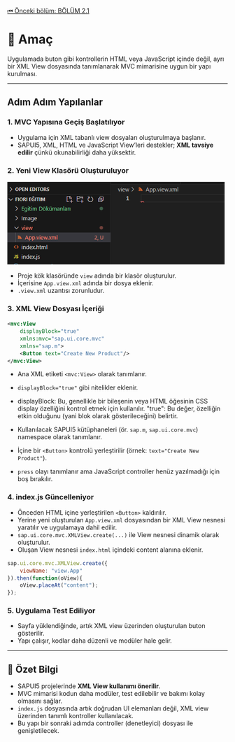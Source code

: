 [⏮ Önceki bölüm: BÖLÜM 2.1](./BÖLÜM2.1%20.md)

# 🎯 Amaç

Uygulamada buton gibi kontrollerin HTML veya JavaScript içinde değil, ayrı bir XML View dosyasında tanımlanarak MVC mimarisine uygun bir yapı kurulması.

---

##  Adım Adım Yapılanlar

### 1. MVC Yapısına Geçiş Başlatılıyor

- Uygulama için XML tabanlı view dosyaları oluşturulmaya başlanır.
- SAPUI5, XML, HTML ve JavaScript View’leri destekler; **XML tavsiye edilir** çünkü okunabilirliği daha yüksektir.

### 2. Yeni View Klasörü Oluşturuluyor
![View klasörü oluşturma](/Image/2/2.2/1.View_klasoru_olusturma.png)
- Proje kök klasöründe `view` adında bir klasör oluşturulur.
- İçerisine `App.view.xml` adında bir dosya eklenir.
- `.view.xml` uzantısı zorunludur.

### 3. XML View Dosyası İçeriği

```xml
<mvc:View
    displayBlock="true"
    xmlns:mvc="sap.ui.core.mvc"
    xmlns="sap.m">
    <Button text="Create New Product"/>
</mvc:View>
```

- Ana XML etiketi `<mvc:View>` olarak tanımlanır.
- `displayBlock="true"` gibi nitelikler eklenir.
- displayBlock: Bu, genellikle bir bileşenin veya HTML öğesinin CSS display özelliğini kontrol etmek için kullanılır.
"true": Bu değer, özelliğin etkin olduğunu (yani blok olarak gösterileceğini) belirtir.

- Kullanılacak SAPUI5 kütüphaneleri (ör. `sap.m`, `sap.ui.core.mvc`) namespace olarak tanımlanır.
- İçine bir `<Button>` kontrolü yerleştirilir (örnek: `text="Create New Product"`).
- `press` olayı tanımlanır ama JavaScript controller henüz yazılmadığı için boş bırakılır.

### 4. index.js Güncelleniyor

- Önceden HTML içine yerleştirilen `<Button>` kaldırılır.
- Yerine yeni oluşturulan `App.view.xml` dosyasından bir XML View nesnesi yaratılır ve uygulamaya dahil edilir.
- `sap.ui.core.mvc.XMLView.create(...)` ile View nesnesi dinamik olarak oluşturulur.
- Oluşan View nesnesi `index.html` içindeki content alanına eklenir.

```javascript
sap.ui.core.mvc.XMLView.create({
    viewName: "view.App"
}).then(function(oView){
    oView.placeAt("content");
});
```

### 5. Uygulama Test Ediliyor

- Sayfa yüklendiğinde, artık XML view üzerinden oluşturulan buton gösterilir.
- Yapı çalışır, kodlar daha düzenli ve modüler hale gelir.

---

## 🧠 Özet Bilgi

- SAPUI5 projelerinde **XML View kullanımı önerilir**.
- MVC mimarisi kodun daha modüler, test edilebilir ve bakımı kolay olmasını sağlar.
- `index.js` dosyasında artık doğrudan UI elemanları değil, XML view üzerinden tanımlı kontroller kullanılacak.
- Bu yapı bir sonraki adımda controller (denetleyici) dosyası ile genişletilecek.